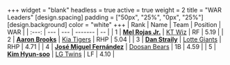 +++
widget = "blank"
headless = true
active = true
weight = 2
title = "WAR Leaders"
[design.spacing]
padding = ["50px", "25%", "0px", "25%"]
[design.background]
color = "white"
+++
| Rank | Name | Team | Position | WAR |
| :---: | --- | --- | ------- | -- |
| 1 | [**Mel Rojas Jr.**](/players/11380) | [KT Wiz](/teams/KTWiz) | RF | 5.19 |
| 2 | [**Aaron Brooks**](/players/13760) | [Kia Tigers](/teams/KiaTigers) | RHP | 5.04 |
| 3 | [**Dan Straily**](/players/13648) | [Lotte Giants](/teams/LotteGiants) | RHP | 4.71 |
| 4 | [**José Miguel Fernández**](/players/12514) | [Doosan Bears](/teams/DoosanBears) | 1B | 4.59 |
| 5 | [**Kim Hyun-soo**](/players/117) | [LG Twins](/teams/LGTwins) | LF | 4.10 |
